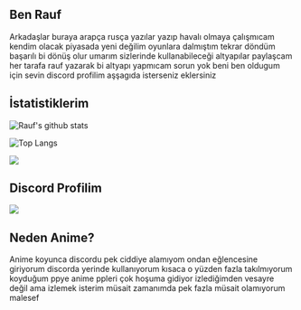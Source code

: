 ## Ben Rauf

Arkadaşlar buraya arapça rusça yazılar yazıp havalı olmaya çalışmıcam kendim olacak piyasada yeni değilim oyunlara dalmıştım tekrar döndüm başarılı bi dönüş olur umarım sizlerinde kullanabileceği altyapılar paylaşcam her tarafa rauf yazarak bi altyapı yapmıcam sorun yok beni ben oldugum için sevin discord profilim aşşagıda isterseniz eklersiniz 

## İstatistiklerim  
![Rauf's github stats](https://github-readme-stats.vercel.app/api?username=Rauffff&show_icons=true&theme=dark) 

![Top Langs](https://github-readme-stats.vercel.app/api/top-langs/?username=Rauffff&show_icons=true&theme=dark)

![](https://komarev.com/ghpvc/?username=your-github-Ruaffff&color=lightgrey)

## Discord Profilim

<a href="https://discord.com/users/818901891341090876" title="Discord Profile"><img src="https://lanyard-profile-readme.vercel.app/api/818901891341090876"></a>

## Neden Anime?

Anime koyunca discordu pek ciddiye alamıyom ondan eğlencesine giriyorum discorda yerinde kullanıyorum kısaca o yüzden fazla takılmıyorum koyduğum ppye anime ppleri çok hoşuma gidiyor izlediğimden vesayre değil ama izlemek isterim müsait zamanımda pek fazla müsait olamıyorum malesef 


